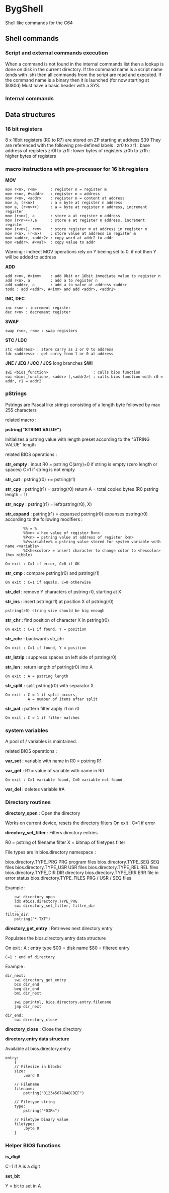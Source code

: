 # BygShell
Shell like commands for the C64

## Shell commands

### Script and external commands execution

When a command is not found in the internal commands list then a lookup is done on disk in the current directory.
If the command name is a script name (ends with .sh) then all commands from the script are read and executed.
If the command name is a binary then it is launched (for now starting at $080d) Must have a basic header with a SYS.

### Internal commands

## Data structures

### 16 bit registers

8 x 16bit registers (R0 to R7) are stored on ZP starting at address $39
They are referenced with the following pre-defined labels :
zr0 to zr1 : base address of registers
zr0l to zr1l : lower bytes of registers
zr0h to zr1h : higher bytes of registers

### macro instructions with pre-processor for 16 bit registers

**MOV**
```
mov r<n>, r<m>      : register n = register m
mov r<n>, #<addr>   : register n = address
mov r<n>, <addr>    : register n = content at address
mov a, (r<n>)       : a = byte at register n address
mov a, (r<n>++)     : a = byte at register n address, increment register
mov (r<n>), a       : store a at register n address
mov (r<n>++),a      : store a at register n address, increment register
mov (r<n>), r<m>    : store register m at address in register n
mov r<n>, (r<m>)    : store value at address in register m
mov <addr>, <addr2> : copy word at addr2 to addr
mov <addr>, #<val>  : copy value to addr
```

Warning : indirect MOV operations rely on Y beeing set to 0, if not then Y will be added to address

**ADD**
```
add r<n>, #<imm>    : add 8bit or 16bit immediate value to register n
add r<n>, a         : add a to register n
add <addr>, a       : add a to value at address <addr>
todo : add <addr>, #<imm> and add <addr>, <addr2>
```
**INC, DEC**
```
inc r<n> : increment register
dec r<n> : decrement register
```
**SWAP**
```
swap r<n>, r<m> : swap registers
```
**STC / LDC**
```
stc <address> : store carry as 1 or 0 to address
ldc <address> : get carry from 1 or 0 at address
```
**JNE / JEQ / JCC / JCS**
long branches
**SWI**
```
swi <bios_function>                    : calls bios function
swi <bios_function>, <addr> [,<addr2>] : calls bios function with r0 = addr, r1 = addr2
```
### pStrings

Pstrings are Pascal like strings consisting of a length byte followed by max 255 characters

related macro :

**pstring("STRING VALUE")**

Initializes a pstring value with length preset according to the "STRING VALUE" length

related BIOS operations : 

**str_empty** : input R0 = pstring
    C(arry)=0 if string is empty (zero length or spaces)
    C=1 if string is not empty

**str_cat** : pstring(r0) += pstring(r1)

**str_cpy** : pstring(r1) = pstring(r0)
    return A = total copied bytes (R0 pstring length + 1)

**str_ncpy** : pstring(r1) = left(pstring(r0), X)

**str_expand** : pstring(r1) = expansed pstring(r0)
    expanses pstring(r0) according to the following modifiers :
```
        %% = %
        %R<n> = hex value of register R<n>
        %P<n> = pstring value at address of register R<n>
        %V<variable>% = pstring value stored for system variable with name <variable>
        %C<hexcolor> = insert character to change color to <hexcolor> (hex nibble)
```    
    On exit : C=1 if error, C=0 if OK

**str_cmp** : compare pstring(r0) and pstring(r1)

    On exit : C=1 if equals, C=0 otherwise

**str_del** : remove Y characters of pstring r0, starting at X

**str_ins** : insert pstring(r1) at position X of pstring(r0)

    pstring(r0) string size should be big enough

**str_chr** : find position of character X in pstring(r0)

    On exit : C=1 if found, Y = position

**str_rchr** : backwards str_chr

    On exit : C=1 if found, Y = position

**str_lstrip** : suppress spaces on left side of pstring(r0)

**str_len** : return length of pstring(r0) into A

    On exit : A = pstring length

**str_split** : split pstring(r0) with separator X

    On exit : C = 1 if split occurs, 
              A = number of items after split

**str_pat** : pattern filter apply r1 on r0

    On exit : C = 1 if filter matches

### system variables

A pool of <name> / <pstring value> variables is maintained.

related BIOS operations :

**var_set** : variable with name in R0 = pstring R1

**var_get** : R1 = value of variable with name in R0 

    On exit : C=1 variable found, C=0 variable not found

**var_del** : deletes variable #A

### Directory routines

**directory_open** : Open the directory

Works on current device, resets the directory filters
On exit : C=1 if error

**directory_set_filter** : Filters directory entries

R0 = pstring of filename filter
X = bitmap of filetypes filter

File types are in bios.directory namespace :

bios.directory.TYPE_PRG     PRG program files
bios.directory.TYPE_SEQ     SEQ files
bios.directory.TYPE_USR     USR files
bios.directory.TYPE_REL     REL files
bios.directory.TYPE_DIR     DIR directory
bios.directory.TYPE_ERR     ERR file in error status
bios.directory.TYPE_FILES   PRG / USR / SEQ files

Example :
```
    swi directory_open
    ldx #bios.directory.TYPE_PRG
    swi directory_set_filter, filtre_dir
    ...
filtre_dir:
    pstring("*.TXT")
```

**directory_get_entry** : Retrieves next directory entry

Populates the bios.directory.entry data structure

On exit :
    A   : entry type
        $00 = disk name
        $80 = filtered entry

    C=1 : end of directory

Example :

```
dir_next:
    swi directory_get_entry
    bcs dir_end
    beq dir_end
    bmi dir_next

    swi pprintnl, bios.directory.entry.filename
    jmp dir_next

dir_end:
    swi directory_close
```
**directory_close** : Close the directory

**directory.entry data structure**

Available at bios.directory.entry
```
entry:
    {
    // Filesize in blocks
    size:
        .word 0

    // Filename
    filename:
        pstring("0123456789ABCDEF")

    // Filetype string
    type:
        pstring("*DIR<")

    // Filetype binary value
    filetype:
        .byte 0
    }
```
### Helper BIOS functions

**is_digit**

C=1 if A is a digit

**set_bit**

Y = bit to set in A
